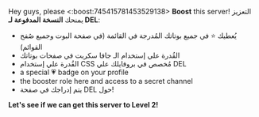 Hey guys, please <:boost:745415781453529138> **Boost** this server!
التعزيز يمنحك **النسخة المدفوعة لـ DEL**:

- يُعطيك ⭐ في جميع بوتاتك المُدرجة في القائمة (في صفحة البوت وجميع صُفح القوائم)
- القُدرة علي إستخدام الـ جافا سكربت في صفحات بوتاتك
- القُدرة علي إستخدام CSS مُخصص في بروفايلك علي DEL
- a special 💗 badge on your profile
- the booster role here and access to a secret channel
- يتم إدراجك في صفحة DEL حول!

**Let's see if we can get this server to Level 2!**
